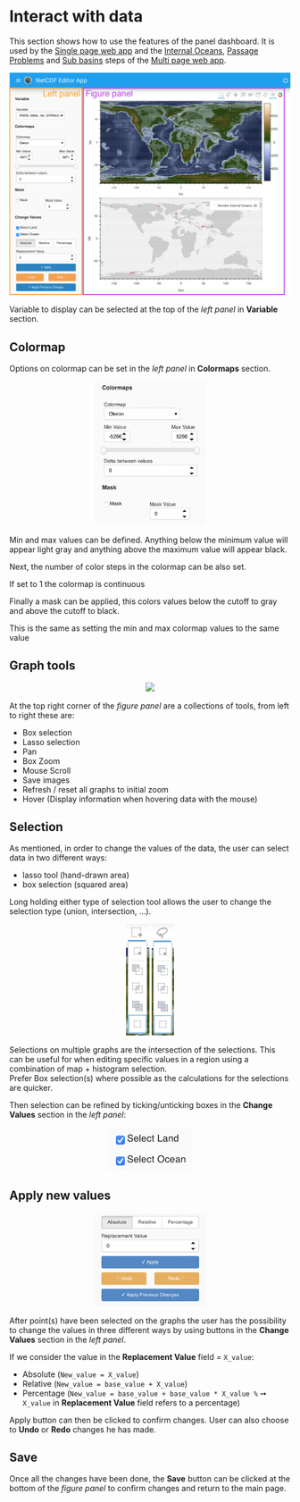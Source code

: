 # Interact with data

<div class='alert alert-info'>
    This section shows how to use the features of the panel dashboard. It is used by the <a href="/netcdf_editor_app/single">Single page web app</a> and the <a href="/netcdf_editor_app/multi#internal-oceans">Internal Oceans</a>, <a href="/netcdf_editor_app/multi#passage-problems">Passage Problems</a> and <a href="/netcdf_editor_app/multi#sub-basins">Sub basins</a> steps of the <a href="/netcdf_editor_app/multi">Multi page web app</a>. 
</div>

<p align="center">
    <img src='img/Panel.png' >
</p>

Variable to display can be selected at the top of the *left panel* in **Variable** section.

## Colormap

Options on colormap can be set in the *left panel* in **Colormaps** section.

<p align="center">
    <img src='img/colormap_options.png' style="width:200px;">
</p>

Min and max values can be defined. Anything below the minimum value will appear light gray and anything above the maximum value will appear black.

Next, the number of color steps in the colormap can be also set.

<div class='alert alert-info'>
    If set to 1 the colormap is continuous
</div>

Finally a mask can be applied, this colors values below the cutoff to gray and above the cutoff to black. 

<div class='alert alert-info'>
    This is the same as setting the min and max colormap values to the same value
</div>


## Graph tools

<p align="center">
    <img src='img/options.png' style="width:300px;">
</p>

At the top right corner of the *figure panel* are a collections of tools, from left to right these are:

- Box selection
- Lasso selection
- Pan
- Box Zoom
- Mouse Scroll
- Save images
- Refresh / reset all graphs to initial zoom
- Hover (Display information when hovering data with the mouse)

## Selection

As mentioned, in order to change the values of the data, the user can select data in two different ways:

- lasso tool (hand-drawn area)
- box selection (squared area)

<div class='alert alert-info'>
    Long holding either type of selection tool allows the user to change the selection type (union, intersection, ...).
</div>
<p align="center">
    <img src='img/Hold_select.png' style="width:auto; height:200px;">
    <img src='img/Hold_select_2.png' style="width:auto; height:200px;">
</p>

<div class='alert alert-info'>
    Selections on multiple graphs are the intersection of the selections.
    This can be useful for when editing specific values in a region using a combination of map + histogram selection.
</div>

<div class='alert alert-info'>
    Prefer Box selection(s) where possible as the calculations for the selections are quicker.
</div>

Then selection can be refined by ticking/unticking boxes in the **Change Values** section in the *left panel*:

<p align="center">
    <img src='img/Select_land_ocean.png' style="width:150px;">
</p>


## Apply new values

<p align="center">
    <img src='img/apply_values.png' style="width:200px;">
</p>

After point(s) have been selected on the graphs the user has the possibility to change the values in three different ways by using buttons in the **Change Values** section in the *left panel*.

If we consider the value in the **Replacement Value** field = `X_value`:

- Absolute (`New_value = X_value`)
- Relative (`New_value = base_value + X_value`)
- Percentage (`New_value = base_value + base_value * X_value %` ➞ `X_value` in **Replacement Value** field refers to a percentage)

Apply button can then be clicked to confirm changes. User can also choose to **Undo** or **Redo** changes he has made.

## Save

Once all the changes have been done, the **Save** button can be clicked at the bottom of the *figure panel* to confirm changes and return to the main page.






